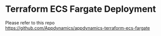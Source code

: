 # Terraform ECS Fargate Deployment

Please refer to this repo  
<a href="https://github.com/Appdynamics/appdynamics-terraform-ecs-fargate">https://github.com/Appdynamics/appdynamics-terraform-ecs-fargate</a>
